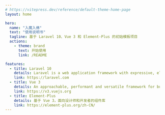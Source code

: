 ```yaml
---
# https://vitepress.dev/reference/default-theme-home-page
layout: home

hero:
  name: "入魔入佛"
  text: "使用说明书"
  tagline: 基于 Laravel 10、Vue 3 和 Element-Plus 的初始模板项目
  actions:
    - theme: brand
      text: 开始使用
      link: /README

features:
  - title: Laravel 10
    details: Laravel is a web application framework with expressive, elegant syntax. We’ve already laid the foundation — freeing you to create without sweating the small things.
    link: https://laravel.com
  - title: Vue 3
    details: An approachable, performant and versatile framework for building web user interfaces.
    link: https://v3.vuejs.org
  - title: Element-Plus
    details: 基于 Vue 3，面向设计师和开发者的组件库
    link: https://element-plus.org/zh-CN/
---
```


